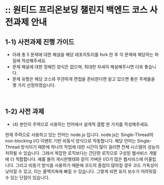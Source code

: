 # :: 원티드 프리온보딩 챌린지 백엔드 코스 사전과제 안내

## 1-1) 사전과제 진행 가이드

- 아래 총 5 문제에 대한 해설을 해당 레포지토리를 fork 한 후 각 문제에 해당하는 파일에 작성해주세요.
- 문제 해설에 대한 정해진 양식은 없으며, 최대한 자세히 해설해주시면 더욱 좋습니다.
- 문제 유형은 해당 코스와 무관하게 면접을 준비한다면 알고 있으면 좋은 주제들을 몇 가지 선정하였습니다.

<br>

## 1-2) 사전 과제

- (4) 본인이 주력으로 사용하는 언어에서 설계적 결함 한 가지를 작성해주세요.

현재 주력으로 사용하고 있는 언어는 node.js 입니다. node.js는 Single-Thread의 non-blocking I/O 이벤트 기반 비동식 방식으로 작동합니다. 해당 언어는 Single-Thread 방식이기 때문에 하나의 작업에 대한 시간이 많이 걸리면 전체 시스템의 성능이 저하될 수 있습니다. 그래서 복잡한 로직보다는 간단한 로직으로 구성된 웹서비스 개발에 더 적합합니다. 예를 들어 게시판형태와 같이 가벼운 I/O가 많은 웹서비스에 어울립니다. 그리고 비동기 방식을 사용하기 때문에 코드의 중첩이 많아질 경우 코드 가독성이 낮아질 수 있고, 이는 콜백지옥에 빠질 수 있습니다. 그렇게 되면 유지 보수가 어려워질 수 있는 단점이 있습니다.
<br>
